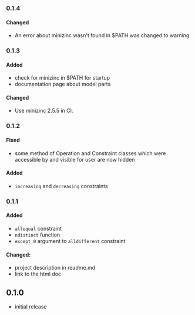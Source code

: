 ### 0.1.4
#### Changed
- An error about minizinc wasn't found in $PATH was changed to warning


### 0.1.3
#### Added
- check for minizinc in $PATH for startup
- documentation page about model parts
#### Changed
- Use minizinc 2.5.5 in CI.


### 0.1.2
#### Fixed
- some method of Operation and Constraint classes which were
  accessible by and visible for user are now hidden
#### Added
- ``increasing`` and ``decreasing`` constraints
  
  
### 0.1.1
#### Added
- ``allequal`` constraint
- ``ndistinct`` function
- ``except_0`` argument to ``alldifferent`` constraint

#### Changed:
- project description in readme.md
- link to the html doc

## 0.1.0

- initial release
